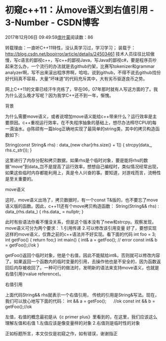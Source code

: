 
# 初窥c++11：从move语义到右值引用 - 3-Number - CSDN博客


2017年12月06日 09:49:59[庞叶蒙](https://me.csdn.net/pangyemeng)阅读数：86


转载理由：一直听C++11特性，没认真学习过，学习学习；
装载于：http://blog.csdn.net/booirror/article/details/24503461
技术人员往往比较傲慢，写c语言的鄙视c++，写c++的鄙视Java，写Java的鄙视c\#，要是程序员吵起来怎么办，一个流行的办法就是去github约架，比赛写tokenizer和grammar analyzer啊，写不出来滚出程序界啊，哈哈。说到github，不得不说去github找份好代码真不容易，大量“坏味道”的代码充斥其中，大有劣币驱逐良币之势。

网上C++11的文章已经汗牛充栋了，早在06，07年那时就有人写这方面的了。我为什么这么晚才写呢？因为我学C++还不到一年，惭愧。


背景

为什么需要move语义，或者说增加move语义能给c++带来什么？运行效率是主要原因。c++重视运行效率，在不失程序抽象的基础上，想尽办法榨尽CPU的每一滴油水。@陈硕有一篇blog正确地实现了最简单的string类，其中的拷贝构造函数如下:

String(const String& rhs)
: data_(new char[rhs.size() + 1])
{
strcpy(data_, rhs.c_str());
}

这里进行了内存分配和拷贝数据，如果rhs是个临时对象，要是能将rhs的数据“move”到data_岂不是提高了运行效率，想想自己编程时，类似情况经常出现，如果这些临时内存都能利用上，真是令人兴奋的事。要知道，对游戏而言，流畅性是至关重要的。

move语义

这时，move语义出场了，拷贝数据时，有一个const T&版的，也不要忘了move语义版的函数。因此，c++11还有个move拷贝构造函数：
String(String&& rhs)
: data_(rhs.data_)
{
rhs.data_ = nullptr;
}

此时有些语法你看不懂没关系，但是这个版本没有了new和strcpy。观察发现，move语义可分为两个要求：
1.引用传递
2.可以修改该引用变量
好了，要想实现这样的move语义，仅靠之前的c++语法并不好实现。看下面的代码
int foo = 3;
int getFoo() { return foo;}
int main()
{
int& a = getFoo(); // error
const int& b = getFoo();//ok
}

getFoo()返回个临时对象，他是个右值，因此不能赋给int&，否则就可以修改内容了。如果返回一个函数内的临时变量的引用，去操作他也是不安全的，因为函数返回后内存被收回了。一种可行的做法时，发明新的语法来支持move语义，也就是右值引用(rvalue reference)。

右值引用

上面代码String&& rhs就表示一个右值引用， 传统的引用是String&写法。现在，我们可以放心地写下面的代码：
int && a = getFoo();      //ok
const int && b = getFoo();//ok

左值，右值的概念最初是从《c primer plus》里看到的，在这里，我们应该这么理解左值和右值
1.左值应该是像变量样的对象
2.右值则是临时性的对象

正如标题所言，本文仅仅是初窥之作，如有错误，谢谢指正

